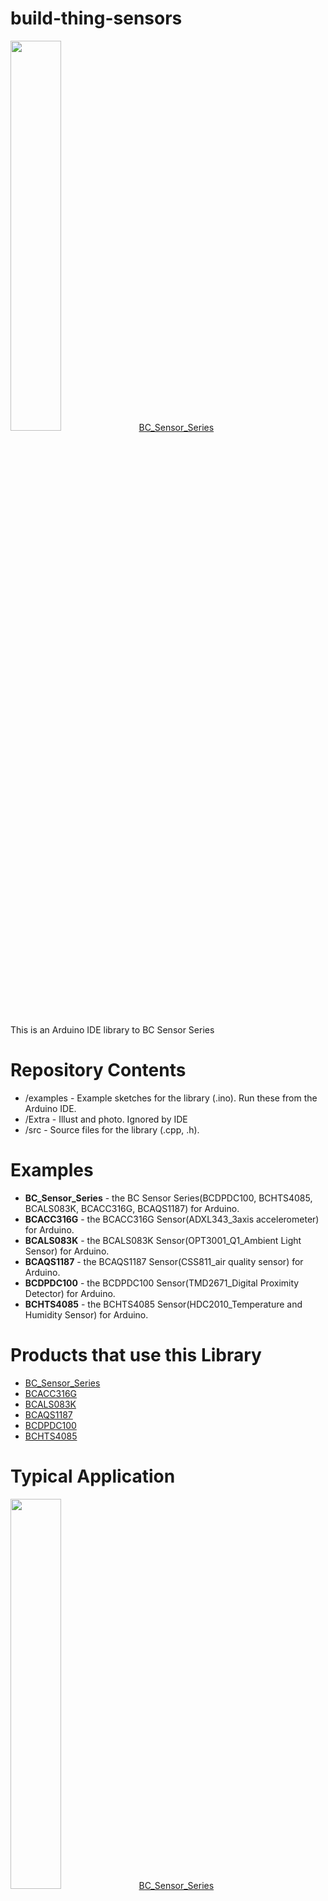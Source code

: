 ﻿# build-thing-sensors
<img src="/Buildthing_sensors_for_arduino/Extra/photo/Front_BC_Sensor_Serise.png" width=40%>
<a href="http://www.devicemart.co.kr/1384726" rel="nofollow">BC_Sensor_Series</a>

This is an Arduino IDE library to BC Sensor Series

# Repository Contents
- /examples - Example sketches for the library (.ino). Run these from the Arduino IDE.
- /Extra - Illust and photo. Ignored by IDE
- /src - Source files for the library (.cpp, .h).

# Examples
- **BC_Sensor_Series** - the BC Sensor Series(BCDPDC100, BCHTS4085, BCALS083K, BCACC316G, BCAQS1187) for Arduino. 
- **BCACC316G** - the BCACC316G Sensor(ADXL343_3axis accelerometer) for Arduino. 
- **BCALS083K** - the BCALS083K Sensor(OPT3001_Q1_Ambient Light Sensor) for Arduino.
- **BCAQS1187** - the BCAQS1187 Sensor(CSS811_air quality sensor) for Arduino.
- **BCDPDC100** - the BCDPDC100 Sensor(TMD2671_Digital Proximity Detector) for Arduino.
- **BCHTS4085** - the BCHTS4085 Sensor(HDC2010_Temperature and Humidity Sensor) for Arduino.

# Products that use this Library
- <a href="http://www.devicemart.co.kr/1384726" rel="nofollow">BC_Sensor_Series</a>
- <a href="http://www.devicemart.co.kr/1384698" rel="nofollow">BCACC316G</a>
- <a href="http://www.devicemart.co.kr/1384700" rel="nofollow">BCALS083K</a>
- <a href="http://www.devicemart.co.kr/1384706" rel="nofollow">BCAQS1187</a>
- <a href="http://www.devicemart.co.kr/1384705" rel="nofollow">BCDPDC100</a>
- <a href="http://www.devicemart.co.kr/1384697" rel="nofollow">BCHTS4085</a>

# Typical Application
 <img src="/Buildthing_sensors_for_arduino/Extra/illust/Wire_BC_Sensor_Series.png" width=40%>
 <a href="http://www.devicemart.co.kr/1384726" rel="nofollow">BC_Sensor_Series</a>
<hr/>
<img src="/Buildthing_sensors_for_arduino/Extra/illust/Wire_BCACC316G.png" width=40%>
<a href="http://www.devicemart.co.kr/1384698" rel="nofollow">BCACC316G</a>
<hr/>
<img src="/Buildthing_sensors_for_arduino/Extra/illust/Wire_BCALS083K.png" width=40%>
<a href="http://www.devicemart.co.kr/1384700" rel="nofollow">BCALS083K</a>
<hr/>
<img src="/Buildthing_sensors_for_arduino/Extra/illust/Wire_BCAQS1187.png" width=40%>
<a href="http://www.devicemart.co.kr/1384706" rel="nofollow">BCAQS1187</a>
<hr/>
<img src="/Buildthing_sensors_for_arduino/Extra/illust/Wire_BCDPDC100.png" width=40%>
<a href="http://www.devicemart.co.kr/1384706" rel="nofollow">BCDPDC100</a>
<hr/>
<img src="/Buildthing_sensors_for_arduino/Extra/illust/Wire_BCHTS4085.png" width=40%>
<a href="http://www.devicemart.co.kr/1384706" rel="nofollow">BCHTS4085</a>
<hr/>

# How to Change Sensor Address (exclude BCDPDC100)

 - **Step 1** Remove

   Removing resistance on  Resistor selection field
   
 - **Step 2** Solder

   Solder the resistor(0 Ω) to the desired address
   
 - **Step 3** Edit Code

   Edit code the address value defined in the header file.
   For example.   

    ```
    //#define BCHTS4085_ADDR 0x40 //HDC2010
    #define BCHTS4085_ADDR 0x41 //HDC2010
    ```


# How to Use Library

- **Step 1** Download
 
  Download the most recent version of the library
  
    <p style="text-align:center;"><a href="https://github.com/buildit-lab/build-thing-sensors/archive/Dev_BC_Sensor_Series.zip" " class="btn btn-default"> the BC Sensor Series Library zip file</a></p>

- **Step 2** Add library to Arduino IDE
  
    Run the Arduino IDE Program. Then add the library by reffering to the following picture.
    If it is successfully completed, You can find the message “Library added to your libraries.”
    <img src="/Buildthing_sensors_for_arduino/Extra/illust/Add_library_menu.png" width=40%>
 
- **Step 3** Select the example 
    
    Refer to the picture below, and select the example of the sensor module you own.
    <img src="/Buildthing_sensors_for_arduino/Extra/illust/Select_example.png" width=40%>    

- **Step 4** (Optional)Edit code

    Feel free to start from the example sketch, or begin writing your own code using the functions provided by the library. In general, users  check out the example code to learn faster how to use the library. 

    You’ll have to include the library, create a sensor object in the global space, and then use functions of that object to begin and control the sensor. With this one, pass the I2C address to the object during construction.

    ```
    #define BCDPDC100_ADDR 0x39 //TMD2671
    #define BCHTS4085_ADDR 0x40 //HDC2010
    #define BCALS083K_ADDR 0x44 //OPT3001Q1
    #define BCACC316G_ADDR 0x53 //ADXL343
    #define BCAQS1187_ADDR 0x5A  //CSS811

    #define BCACC316G_INT1 2
    #define BCACC316G_INT2 3
    #define BCAQS1187_INT 4
    #define BCDPDC100_INT 5
    #define BCALS083K_INT 6
    #define BCHTS4085_INT 7
    
    
    #include "BC_SENSORS.h"
    #include <Wire.h>
    
    void sensorsInitialize(void);
    void readSensorsData(void);
    
    BC_SENSORS bc_sensors;    //use only BC_SENSOR_SERIES.ino
    
    /*************************************************************************
    * Declaration Sensors. 
    * Select Declaration of the sensors, edit this section.
    ************************************************************************/  
      BCDPDC100 bcdpdc100 (BCDPDC100_ADDR); //TMD2671 Digital Proximity Detector
      BCHTS4085 bchts4085 (BCHTS4085_ADDR); //HDC2010 Temperature and Humidity Sensor
      BCALS083K bcals083k (BCALS083K_ADDR); //OPT3001Q1 Ambient Light Sensor
      BCACC316G bcacc316g (BCACC316G_ADDR); //ADXL343 3-Axis Accelerometer
      BCAQS1187 bcaqs1187 (BCAQS1187_ADDR); //CSS811 Indoor Air Quality Sensor 
    ```
    
    To make the sensor get ready during program boot, wire.begin() must be called. (but BC_SENSOR_SERIES, bc_sensors.begin() ) 
    
    ```
    void setup() {
      Serial.begin (115200);
    
      while (!Serial)
        {
        }
        
      Wire.begin();  
      sensorInitialize();
       
    }  // end of setup
    ```

    ```
    void setup() {
      Serial.begin (115200);
    
      while (!Serial)
        {
        }
        
      bc_sensors.begin();  
      sensorsInitialize();
       
    }  // end of setup
    ```
    
     In the main loop of the program, call sensor functions such as *SensorName*.readResults() to operate the sensor. Check out the examples for fully functional code.
     
     Check the sensorsInitialize (void) function to set and initialize the sensor before reading it, Check the readSensorsData (void) function for reading and manipulating sensor data.
    
    Function references can be found in each sensor library header file. For usage, see the readSensorsData () function in each example.

    <img src="/Buildthing_sensors_for_arduino/Extra/illust/SERIAL_MONITOR_BC_SENSOR_SERIES.png" width=60%>

<hr/>
